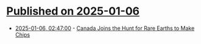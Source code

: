 # [Published on 2025-01-06](index.md)

* [2025-01-06, 02:47:00](https://soylentnews.org/article.pl?sid=25/01/05/1713232&from=rss) - [Canada Joins the Hunt for Rare Earths to Make Chips](https://soylentnews.org/article.pl?sid=25/01/05/1713232&from=rss)
